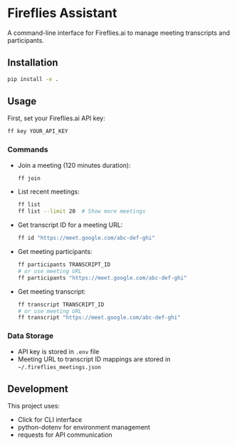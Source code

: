 # Fireflies Assistant

A command-line interface for Fireflies.ai to manage meeting transcripts and participants.

## Installation

```bash
pip install -e .
```

## Usage

First, set your Fireflies.ai API key:
```bash
ff key YOUR_API_KEY
```

### Commands

- Join a meeting (120 minutes duration):
  ```bash
  ff join
  ```

- List recent meetings:
  ```bash
  ff list
  ff list --limit 20  # Show more meetings
  ```

- Get transcript ID for a meeting URL:
  ```bash
  ff id "https://meet.google.com/abc-def-ghi"
  ```

- Get meeting participants:
  ```bash
  ff participants TRANSCRIPT_ID
  # or use meeting URL
  ff participants "https://meet.google.com/abc-def-ghi"
  ```

- Get meeting transcript:
  ```bash
  ff transcript TRANSCRIPT_ID
  # or use meeting URL
  ff transcript "https://meet.google.com/abc-def-ghi"
  ```

### Data Storage

- API key is stored in `.env` file
- Meeting URL to transcript ID mappings are stored in `~/.fireflies_meetings.json`

## Development

This project uses:
- Click for CLI interface
- python-dotenv for environment management
- requests for API communication

